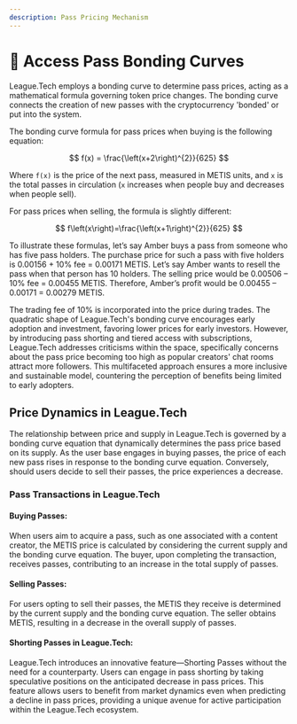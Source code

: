 ```yaml
---
description: Pass Pricing Mechanism
---
```


# 🧮 Access Pass Bonding Curves

League.Tech employs a bonding curve to determine pass prices, acting as a mathematical formula governing token price changes. The bonding curve connects the creation of new passes with the cryptocurrency 'bonded' or put into the system.&#x20;

The bonding curve formula for pass prices when buying is the following equation:

$$
f(x) = \frac{\left(x+2\right)^{2}}{625}
$$

Where `f(x)` is the price of the next pass, measured in METIS units, and `x` is the total passes in circulation (`x` increases when people buy and decreases when people sell).&#x20;

For pass prices when selling, the formula is slightly different:

$$
f\left(x\right)=\frac{\left(x+1\right)^{2}}{625}
$$

To illustrate these formulas, let’s say Amber buys a pass from someone who has five pass holders. The purchase price for such a pass with five holders is 0.00156 + 10% fee = 0.00171 METIS. Let’s say Amber wants to resell the pass when that person has 10 holders. The selling price would be 0.00506 – 10% fee = 0.00455 METIS. Therefore, Amber’s profit would be 0.00455 – 0.00171 = 0.00279 METIS.

The trading fee of 10% is incorporated into the price during trades. The quadratic shape of League.Tech's bonding curve encourages early adoption and investment, favoring lower prices for early investors. However, by introducing pass shorting and tiered access with subscriptions, League.Tech addresses criticisms within the space, specifically concerns about the pass price becoming too high as popular creators' chat rooms attract more followers. This multifaceted approach ensures a more inclusive and sustainable model, countering the perception of benefits being limited to early adopters.

## Price Dynamics in League.Tech

The relationship between price and supply in League.Tech is governed by a bonding curve equation that dynamically determines the pass price based on its supply. As the user base engages in buying passes, the price of each new pass rises in response to the bonding curve equation. Conversely, should users decide to sell their passes, the price experiences a decrease.

### Pass Transactions in League.Tech

#### Buying Passes:

When users aim to acquire a pass, such as one associated with a content creator, the METIS price is calculated by considering the current supply and the bonding curve equation. The buyer, upon completing the transaction, receives passes, contributing to an increase in the total supply of passes.

#### Selling Passes:

For users opting to sell their passes, the METIS they receive is determined by the current supply and the bonding curve equation. The seller obtains METIS, resulting in a decrease in the overall supply of passes.

#### Shorting Passes in League.Tech:

League.Tech introduces an innovative feature—Shorting Passes without the need for a counterparty. Users can engage in pass shorting by taking speculative positions on the anticipated decrease in pass prices. This feature allows users to benefit from market dynamics even when predicting a decline in pass prices, providing a unique avenue for active participation within the League.Tech ecosystem.
